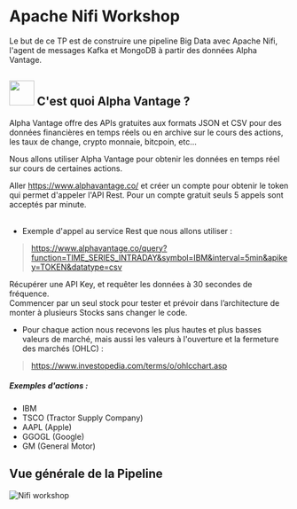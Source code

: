 # Apache Nifi Workshop

Le but de ce TP est de construire une pipeline Big Data avec Apache Nifi, l'agent de messages Kafka et MongoDB à partir des données Alpha Vantage.

## <img src="https://almond-static.stanford.edu/icons/co.alphavantage.png" width=45px>  C'est quoi Alpha Vantage ?

Alpha Vantage offre des APIs gratuites aux formats JSON et CSV pour des données financières en temps réels ou en archive sur le cours des actions, les taux de change, crypto monnaie, bitcpoin, etc...

Nous allons utiliser Alpha Vantage pour obtenir les données en temps réel sur cours de certaines actions.

Aller https://www.alphavantage.co/ et créer un compte pour obtenir le token qui permet d'appeler l'API Rest. Pour un compte gratuit seuls 5 appels sont acceptés par minute.
<br/>
<br/>

* Exemple d'appel au service Rest que nous allons utiliser :

> https://www.alphavantage.co/query?function=TIME_SERIES_INTRADAY&symbol=IBM&interval=5min&apikey=TOKEN&datatype=csv

Récupérer une API Key, et requêter les données à 30 secondes de fréquence.</br>
Commencer par un seul stock pour tester et prévoir dans l’architecture de monter à plusieurs Stocks sans changer le code.

*  Pour chaque action nous recevons les plus hautes et plus basses valeurs de marché, mais aussi les valeurs à l'ouverture et la fermeture des marchés (OHLC) :</br>

> https://www.investopedia.com/terms/o/ohlcchart.asp

##### Exemples d'actions :

- IBM
- TSCO (Tractor Supply Company)
- AAPL (Apple)
- GGOGL (Google)
- GM (General Motor)

## Vue générale de la Pipeline 

![Nifi workshop](https://i.ibb.co/qgqBXN0/Pipeline.png)
